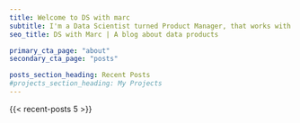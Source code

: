 ```yaml
---
title: Welcome to DS with marc
subtitle: I'm a Data Scientist turned Product Manager, that works with ML / AI powered data products. On this website I will share my thoughs, learning and inspirations. All opinions here are my own.
seo_title: DS with Marc | A blog about data products

primary_cta_page: "about"
secondary_cta_page: "posts"

posts_section_heading: Recent Posts
#projects_section_heading: My Projects
---
```


{{< recent-posts 5 >}}
